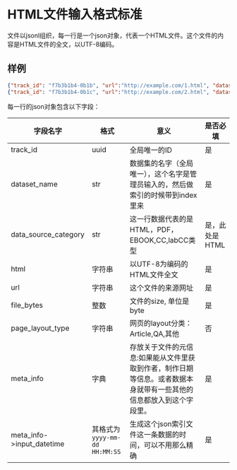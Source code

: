 # HTML文件输入格式标准

文件以jsonl组织，每一行是一个json对象，代表一个HTML文件。这个文件的内容是HTML文件的全文，以UTF-8编码。

## 样例

```json
{"track_id": "f7b3b1b4-0b1b", "url":"http://example.com/1.html", "dataset_name": "CC-TEST", "data_source_type": "HTML",  "html": "<html>.../html>", "file_bytes": 1000, "meta_info": {"input_datetime": "2020-01-01 00:00:00"}}
{"track_id": "f7b3b1b4-0b1c", "url":"http://example.com/2.html", "dataset_name": "CC-TEST", "data_source_type": "HTML",  "html": "<html>...</html>", "file_bytes": 1000, "meta_info": {"input_datetime": "2020-01-01 00:00:00"}}
```

每一行的json对象包含以下字段：

| 字段名字                  | 格式                           | 意义                                                                                                                | 是否必填        |
| ------------------------- | ------------------------------ | ------------------------------------------------------------------------------------------------------------------- | --------------- |
| track_id                  | uuid                           | 全局唯一的ID                                                                                                        | 是              |
| dataset_name              | str                            | 数据集的名字（全局唯一），这个名字是管理员输入的，然后做索引的时候带到index里来                                     | 是              |
| data_source_category      | str                            | 这一行数据代表的是HTML，PDF，EBOOK,CC,labCC类型                                                                     | 是，此处是 HTML |
| html                      | 字符串                         | 以UTF-8为编码的HTML文件全文                                                                                         | 是              |
| url                       | 字符串                         | 这个文件的来源网址                                                                                                  | 是              |
| file_bytes                | 整数                           | 文件的size, 单位是byte                                                                                              | 是              |
| page_layout_type          | 字符串                         | 网页的layout分类：Article,QA,其他                                                                                   | 否              |
| meta_info                 | 字典                           | 存放关于文件的元信息:如果能从文件里获取到作者，制作日期等信息。或者数据本身就带有一些其他的信息都放入到这个字段里。 | 是              |
| meta_info->input_datetime | 其格式为 `yyyy-mm-dd HH:MM:SS` | 生成这个json索引文件这一条数据的时间，可以不用那么精确                                                              | 是              |

